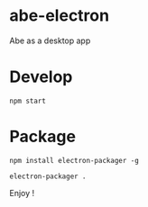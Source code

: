 # abe-electron
Abe as a desktop app

# Develop
```npm start```

# Package
```npm install electron-packager -g```

```electron-packager .```

Enjoy !
